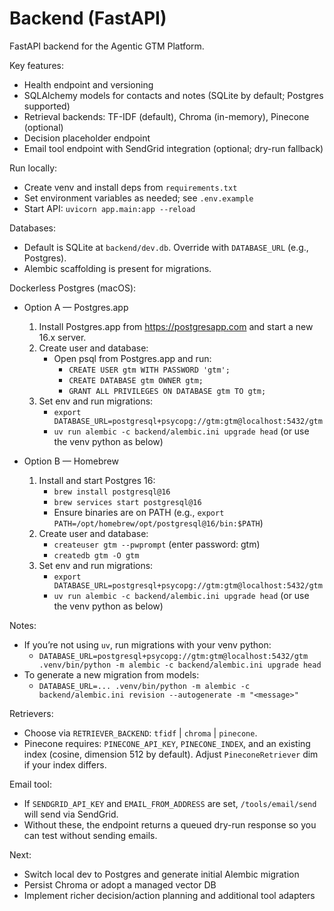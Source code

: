 # Backend (FastAPI)

FastAPI backend for the Agentic GTM Platform.

Key features:
- Health endpoint and versioning
- SQLAlchemy models for contacts and notes (SQLite by default; Postgres supported)
- Retrieval backends: TF-IDF (default), Chroma (in-memory), Pinecone (optional)
- Decision placeholder endpoint
- Email tool endpoint with SendGrid integration (optional; dry-run fallback)

Run locally:
- Create venv and install deps from `requirements.txt`
- Set environment variables as needed; see `.env.example`
- Start API: `uvicorn app.main:app --reload`

Databases:
- Default is SQLite at `backend/dev.db`. Override with `DATABASE_URL` (e.g., Postgres).
- Alembic scaffolding is present for migrations.

Dockerless Postgres (macOS):
- Option A — Postgres.app
	1) Install Postgres.app from https://postgresapp.com and start a new 16.x server.
	2) Create user and database:
		 - Open psql from Postgres.app and run:
			 - `CREATE USER gtm WITH PASSWORD 'gtm';`
			 - `CREATE DATABASE gtm OWNER gtm;`
			 - `GRANT ALL PRIVILEGES ON DATABASE gtm TO gtm;`
	3) Set env and run migrations:
		 - `export DATABASE_URL=postgresql+psycopg://gtm:gtm@localhost:5432/gtm`
		 - `uv run alembic -c backend/alembic.ini upgrade head` (or use the venv python as below)

- Option B — Homebrew
	1) Install and start Postgres 16:
		 - `brew install postgresql@16`
		 - `brew services start postgresql@16`
		 - Ensure binaries are on PATH (e.g., `export PATH=/opt/homebrew/opt/postgresql@16/bin:$PATH`)
	2) Create user and database:
		 - `createuser gtm --pwprompt` (enter password: gtm)
		 - `createdb gtm -O gtm`
	3) Set env and run migrations:
		 - `export DATABASE_URL=postgresql+psycopg://gtm:gtm@localhost:5432/gtm`
		 - `uv run alembic -c backend/alembic.ini upgrade head` (or use the venv python as below)

Notes:
- If you’re not using `uv`, run migrations with your venv python:
	- `DATABASE_URL=postgresql+psycopg://gtm:gtm@localhost:5432/gtm .venv/bin/python -m alembic -c backend/alembic.ini upgrade head`
- To generate a new migration from models:
	- `DATABASE_URL=... .venv/bin/python -m alembic -c backend/alembic.ini revision --autogenerate -m "<message>"`

Retrievers:
- Choose via `RETRIEVER_BACKEND`: `tfidf` | `chroma` | `pinecone`.
- Pinecone requires: `PINECONE_API_KEY`, `PINECONE_INDEX`, and an existing index (cosine, dimension 512 by default). Adjust `PineconeRetriever` dim if your index differs.

Email tool:
- If `SENDGRID_API_KEY` and `EMAIL_FROM_ADDRESS` are set, `/tools/email/send` will send via SendGrid.
- Without these, the endpoint returns a queued dry-run response so you can test without sending emails.

Next:
- Switch local dev to Postgres and generate initial Alembic migration
- Persist Chroma or adopt a managed vector DB
- Implement richer decision/action planning and additional tool adapters
